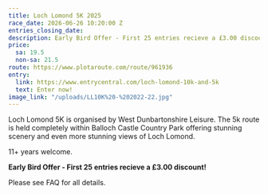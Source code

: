 ```yaml
---
title: Loch Lomond 5K 2025
race_date: 2026-06-26 10:20:00 Z
entries_closing_date: 
description: Early Bird Offer - First 25 entries recieve a £3.00 discount
price:
  sa: 19.5
  non-sa: 21.5
route: https://www.plotaroute.com/route/961936
entry:
  link: https://www.entrycentral.com/loch-lomond-10k-and-5k
  text: Enter now!
image_link: "/uploads/LL10K%20-%202022-22.jpg"
---
```


Loch Lomond 5K is organised by West Dunbartonshire Leisure. The 5k route is held completely within Balloch Castle Country Park offering stunning     scenery and even more stunning views of Loch Lomond.

11\+ years welcome.

**Early Bird Offer - First 25 entries recieve a £3.00 discount!**

Please see FAQ for all details.
